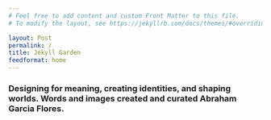 ```yaml
---
# Feel free to add content and custom Front Matter to this file.
# To modify the layout, see https://jekyllrb.com/docs/themes/#overriding-theme-defaults

layout: Post
permalink: /
title: Jekyll Garden
feedformat: home
---
```


### Designing for meaning, creating identities, and shaping worlds. Words and images created and curated Abraham Garcia Flores.